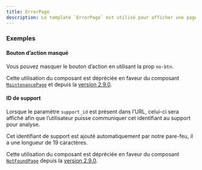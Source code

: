 ```yaml
---
title: ErrorPage
description: Le template `ErrorPage` est utilisé pour afficher une page d’erreur.
---
```


<doc-tabs>

<doc-tab-item label="Utilisation">

<doc-usage name="error-page"></doc-usage>

### Exemples

#### Bouton d’action masqué

Vous pouvez masquer le bouton d’action en utilisant la prop `no-btn`.

<doc-alert type="warning">

Cette utilisation du composant est dépréciée en faveur du composant [`MaintenancePage`](/templates/maintenance-page)
et depuis la [version 2.9.0](https://github.com/assurance-maladie-digital/design-system/releases/tag/2.9.0).

</doc-alert>

<doc-example file="error-page/no-btn"></doc-example>

#### ID de support

Lorsque le paramètre `support_id` est présent dans l’URL, celui-ci sera affiché afin que l’utilisateur puisse communiquer cet identifiant au support pour analyse.

<doc-alert type="info">
Cet identifiant de support est ajouté automatiquement par notre pare-feu, il a une longueur de 19 caractères.
</doc-alert>

<doc-alert type="warning">

Cette utilisation du composant est dépréciée en faveur du composant [`NotFoundPage`](/templates/notfound-page) depuis la [version 2.9.0](https://github.com/assurance-maladie-digital/design-system/releases/tag/2.9.0).

</doc-alert>

<doc-example file="error-page/support-id"></doc-example>

</doc-tab-item>

<doc-tab-item label="API">
<doc-api name="error-page"></doc-api>
</doc-tab-item>

</doc-tabs>

